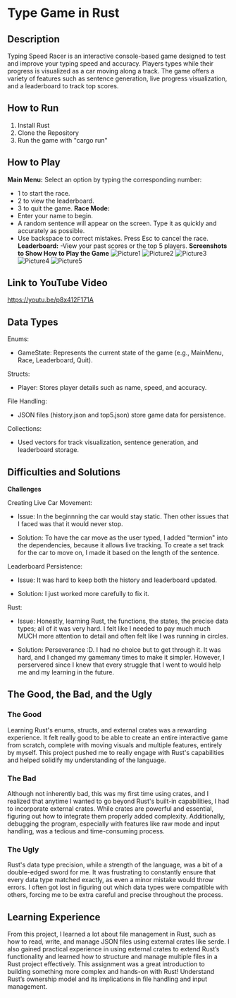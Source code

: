
# Type Game in Rust

## Description
Typing Speed Racer is an interactive console-based game designed to test and improve your typing speed and accuracy. Players types while their progress is visualized as a car moving along a track. The game offers a variety of features such as sentence generation, live progress visualization, and a leaderboard to track top scores.

## How to Run
1. Install Rust
2. Clone the Repository
3. Run the game with "cargo run"

## How to Play
**Main Menu:**
Select an option by typing the corresponding number:
- 1 to start the race.
- 2 to view the leaderboard.
- 3 to quit the game.
**Race Mode:**
- Enter your name to begin.
- A random sentence will appear on the screen. Type it as quickly and accurately as possible.
- Use backspace to correct mistakes. Press Esc to cancel the race.
**Leaderboard:**
-View your past scores or the top 5 players.
**Screenshots to Show How to Play the Game**
![Picture1](image.png)
![Picture2](image-1.png)
![Picture3](image-2.png)
![Picture4](image-3.png)
![Picture5](image-4.png)

## Link to YouTube Video
https://youtu.be/p8x412F171A

## Data Types
Enums:
- GameState: Represents the current state of the game (e.g., MainMenu, Race, Leaderboard, Quit).

Structs:
- Player: Stores player details such as name, speed, and accuracy.

File Handling:
- JSON files (history.json and top5.json) store game data for persistence.

Collections:
- Used vectors for track visualization, sentence generation, and leaderboard storage.

## Difficulties and Solutions
**Challenges**

Creating Live Car Movement:
- Issue: In the beginnning the car would stay static. Then other issues that I faced was that it would never stop.

- Solution: To have the car move as the user typed, I added "termion" into the dependencies, because it allows live tracking. To create a set track for the car to move on, I made it based on the length of the sentence.

Leaderboard Persistence:
- Issue: It was hard to keep both the history and leaderboard updated. 

- Solution: I just worked more carefully to fix it.

Rust:
- Issue: Honestly, learning Rust, the functions, the states, the precise data types; all of it was very hard. I felt like I needed to pay much much MUCH more attention to detail and often felt like I was running in circles.

- Solution: Perseverance :D. I had no choice but to get through it. It was hard, and I changed my gamemany times to make it simpler. However, I perservered since I knew that every struggle that I went to would help me and my learning in the future.


## The Good, the Bad, and the Ugly
### The Good

Learning Rust's enums, structs, and external crates was a rewarding experience. It felt really good to be able to create an entire interactive game from scratch, complete with moving visuals and multiple features, entirely by myself. This project pushed me to really engage with Rust's capabilities and helped solidify my understanding of the language. 
### The Bad

Although not inherently bad, this was my first time using crates, and I realized that anytime I wanted to go beyond Rust's built-in capabilities, I had to incorporate external crates. While crates are powerful and essential, figuring out how to integrate them properly added complexity. Additionally, debugging the program, especially with features like raw mode and input handling, was a tedious and time-consuming process.
### The Ugly

Rust's data type precision, while a strength of the language, was a bit of a double-edged sword for me. It was frustrating to constantly ensure that every data type matched exactly, as even a minor mistake would throw errors. I often got lost in figuring out which data types were compatible with others, forcing me to be extra careful and precise throughout the process.

## Learning Experience
From this project, I learned a lot about file management in Rust, such as how to read, write, and manage JSON files using external crates like serde. I also gained practical experience in using external crates to extend Rust’s functionality and learned how to structure and manage multiple files in a Rust project effectively. This assignment was a great introduction to building something more complex and hands-on with Rust!
Understand Rust’s ownership model and its implications in file handling and input management.

